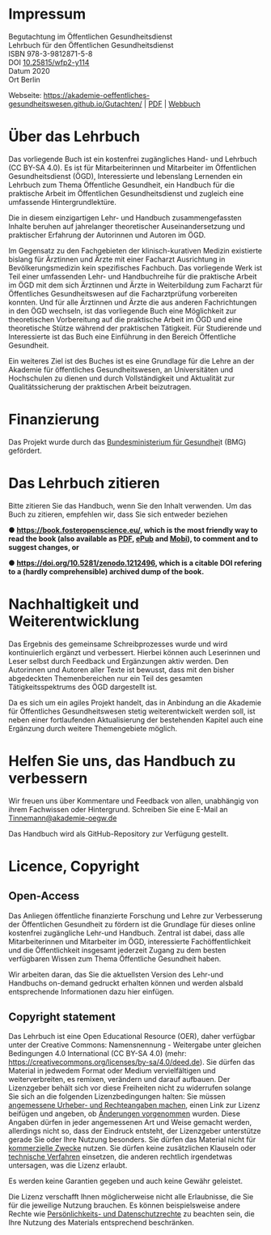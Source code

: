 # Impressum

<p>Begutachtung im Öffentlichen Gesundheitsdienst<br/>
Lehrbuch für den Öffentlichen Gesundheitsdienst<br/>
ISBN 978-3-9812871-5-8<br/>
DOI <a href="https://doi.org/10.25815/wfp2-y114" title="https://doi.org/10.25815/wfp2-y114">10.25815/wfp2-y114</a><br/>
Datum 2020<br/>
Ort Berlin</p>

Webseite: <a href="https://akademie-oeffentliches-gesundheitswesen.github.io/Gutachten/" title="https://akademie-oeffentliches-gesundheitswesen.github.io/Gutachten/">https://akademie-oeffentliches-gesundheitswesen.github.io/Gutachten/</a> | [PDF](https://akademie-oeffentliches-gesundheitswesen.github.io/Gutachten/screen-pdf/gutachten-v1.pdf) | [Webbuch](https://akademie-oeffentliches-gesundheitswesen.github.io/Gutachten/webbuch/index.html#src=gutachten/gut-v1.xhtml&bookMode=true)

# Über das Lehrbuch

Das vorliegende Buch ist ein kostenfrei zugängliches Hand- und Lehrbuch
(CC BY-SA 4.0). Es ist für Mitarbeiterinnen und Mitarbeiter im
Öffentlichen Gesundheitsdienst (ÖGD), Interessierte und lebenslang
Lernenden ein Lehrbuch zum Thema Öffentliche Gesundheit, ein Handbuch
für die praktische Arbeit im Öffentlichen Gesundheitsdienst und
zugleich eine umfassende Hintergrundlektüre.

Die in diesem einzigartigen Lehr- und Handbuch zusammengefassten Inhalte
beruhen auf jahrelanger theoretischer Auseinandersetzung und praktischer
Erfahrung der Autorinnen und Autoren im ÖGD.

Im Gegensatz zu den Fachgebieten der klinisch-kurativen Medizin
existierte bislang für Ärztinnen und Ärzte mit einer Facharzt
Ausrichtung in Bevölkerungsmedizin kein spezifisches Fachbuch. Das
vorliegende Werk ist Teil einer umfassenden Lehr- und Handbuchreihe für
die praktische Arbeit im ÖGD mit dem sich Ärztinnen und Ärzte in
Weiterbildung zum Facharzt für Öffentliches Gesundheitswesen auf die
Facharztprüfung vorbereiten konnten. Und für alle Ärztinnen und Ärzte
die aus anderen Fachrichtungen in den ÖGD wechseln, ist das vorliegende
Buch eine Möglichkeit zur theoretischen Vorbereitung auf die praktische
Arbeit im ÖGD und eine theoretische Stütze während der praktischen
Tätigkeit. Für Studierende und Interessierte ist das Buch eine
Einführung in den Bereich Öffentliche Gesundheit.

Ein weiteres Ziel ist des Buches ist es eine Grundlage für die Lehre an
der Akademie für öffentliches Gesundheitswesen, an Universitäten und
Hochschulen zu dienen und durch Vollständigkeit und Aktualität zur
Qualitätssicherung der praktischen Arbeit beizutragen.

# Finanzierung

Das Projekt wurde durch das [Bundesministerium für
Gesundhei](https://www.bundesgesundheitsministerium.de)t (BMG)
gefördert.

# Das Lehrbuch zitieren

Bitte zitieren Sie das Handbuch, wenn Sie den Inhalt verwenden. Um das
Buch zu zitieren, empfehlen wir, dass Sie sich entweder beziehen

**● ​<https://book.fosteropenscience.eu/>, which is the most friendly
way to read the book (also available as
[PDF](https://legacy.gitbook.com/download/pdf/book/open-science-training-handbook/book),
[ePub](https://legacy.gitbook.com/download/epub/book/open-science-training-handbook/book)
and
[Mobi](https://legacy.gitbook.com/download/mobi/book/open-science-training-handbook/book)),
to comment and to suggest changes, or**

**● ​<https://doi.org/10.5281/zenodo.1212496>, which is a citable DOI
refering to a (hardly comprehensible) archived dump of the book.**

# Nachhaltigkeit und Weiterentwicklung

Das Ergebnis des gemeinsame Schreibprozesses wurde und wird
kontinuierlich ergänzt und verbessert. Hierbei können auch Leserinnen
und Leser selbst durch Feedback und Ergänzungen aktiv werden. Den
Autorinnen und Autoren aller Texte ist bewusst, dass mit den bisher
abgedeckten Themenbereichen nur ein Teil des gesamten
Tätigkeitsspektrums des ÖGD dargestellt ist.

Da es sich um ein agiles Projekt handelt, das in Anbindung an die
Akademie für Öffentliches Gesundheitswesen stetig weiterentwickelt
werden soll, ist neben einer fortlaufenden Aktualisierung der
bestehenden Kapitel auch eine Ergänzung durch weitere Themengebiete
möglich.

# Helfen Sie uns, das Handbuch zu verbessern

Wir freuen uns über Kommentare und Feedback von allen, unabhängig von
ihrem Fachwissen oder Hintergrund. Schreiben Sie eine E-Mail an
<Tinnemann@akademie-oegw.de>

Das Handbuch wird als GitHub-Repository zur Verfügung gestellt.

# Licence, Copyright

## Open-Access

Das Anliegen öffentliche finanzierte Forschung und Lehre zur
Verbesserung der Öffentlichen Gesundheit zu fördern ist die Grundlage
für dieses online kostenfrei zugängliche Lehr-und Handbuch. Zentral ist
dabei, dass alle Mitarbeiterinnen und Mitarbeiter im ÖGD, interessierte
Fachöffentlichkeit und die Öffentlichkeit insgesamt jederzeit Zugang zu
dem besten verfügbaren Wissen zum Thema Öffentliche Gesundheit haben.

Wir arbeiten daran, das Sie die aktuellsten Version des Lehr-und
Handbuchs on-demand gedruckt erhalten können und werden alsbald
entsprechende Informationen dazu hier einfügen.

## Copyright statement

Das Lehrbuch ist eine Open Educational Resource (OER), daher verfügbar
unter der Creative Commons: Namensnennung - Weitergabe unter gleichen Bedingungen 4.0 International (CC BY-SA 4.0) (mehr:
<https://creativecommons.org/licenses/by-sa/4.0/deed.de>). Sie dürfen das
Material in jedwedem Format oder Medium vervielfältigen und
weiterverbreiten, es remixen, verändern und darauf aufbauen. Der
Lizenzgeber behält sich vor diese Freiheiten nicht zu widerrufen solange
Sie sich an die folgenden Lizenzbedingungen halten: Sie müssen
[angemessene Urheber- und Rechteangaben
machen](https://creativecommons.org/licenses/by-sa/4.0/deed.de), einen
Link zur Lizenz beifügen und angeben, ob [Änderungen
vorgenommen](https://creativecommons.org/licenses/by-sa/4.0/deed.de)
wurden. Diese Angaben dürfen in jeder angemessenen Art und Weise gemacht
werden, allerdings nicht so, dass der Eindruck entsteht, der Lizenzgeber
unterstütze gerade Sie oder Ihre Nutzung besonders. Sie dürfen das
Material nicht für [kommerzielle
Zwecke](https://creativecommons.org/licenses/by-nc/4.0/deed.de) nutzen.
Sie dürfen keine zusätzlichen Klauseln oder [technische
Verfahren](https://creativecommons.org/licenses/by-nc/4.0/deed.de)
einsetzen, die anderen rechtlich irgendetwas untersagen, was die Lizenz
erlaubt.

Es werden keine Garantien gegeben und auch keine Gewähr geleistet.

Die Lizenz verschafft Ihnen möglicherweise nicht alle Erlaubnisse, die
Sie für die jeweilige Nutzung brauchen. Es können beispielsweise andere
Rechte wie [Persönlichkeits- und
Datenschutzrechte](https://creativecommons.org/licenses/by-nc/4.0/deed.de)
zu beachten sein, die Ihre Nutzung des Materials entsprechend
beschränken.
